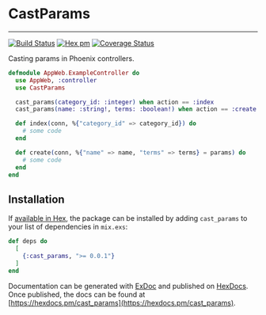 # CastParams
-----
[![Build Status](https://travis-ci.org/Kr00lIX/cast_params.svg?branch=master)](https://travis-ci.org/Kr00lIX/cast_params)
[![Hex pm](https://img.shields.io/hexpm/v/cast_params.svg?style=flat)](https://hex.pm/packages/cast_params)
[![Coverage Status](https://coveralls.io/repos/github/Kr00lIX/cast_params/badge.svg?branch=master)](https://coveralls.io/github/Kr00lIX/cast_params?branch=master)


Casting params in Phoenix controllers.

```elixir
defmodule AppWeb.ExampleController do
  use AppWeb, :controller
  use CastParams

  cast_params(category_id: :integer) when action == :index
  cast_params(name: :string!, terms: :boolean!) when action == :create

  def index(conn, %{"category_id" => category_id}) do
    # some code
  end

  def create(conn, %{"name" => name, "terms" => terms} = params) do
    # some code
  end
end
```


## Installation

If [available in Hex](https://hex.pm/docs/publish), the package can be installed
by adding `cast_params` to your list of dependencies in `mix.exs`:

```elixir
def deps do
  [
    {:cast_params, ">= 0.0.1"}
  ]
end
```

Documentation can be generated with [ExDoc](https://github.com/elixir-lang/ex_doc)
and published on [HexDocs](https://hexdocs.pm). Once published, the docs can
be found at [https://hexdocs.pm/cast_params](https://hexdocs.pm/cast_params).

